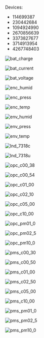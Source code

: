 
Devices:
- 114699387
- 230442684
- 1094924990
- 2670856639
- 3373827677
- 3714913954
- 4267748403

![bat_charge](graphs/bat_charge.png)

![bat_current](graphs/bat_current.png)

![bat_voltage](graphs/bat_voltage.png)

![enc_humid](graphs/enc_humid.png)

![enc_press](graphs/enc_press.png)

![enc_temp](graphs/enc_temp.png)

![env_humid](graphs/env_humid.png)

![env_press](graphs/env_press.png)

![env_temp](graphs/env_temp.png)

![lnd_7318c](graphs/lnd_7318c.png)

![lnd_7318u](graphs/lnd_7318u.png)

![opc_c00_38](graphs/opc_c00_38.png)

![opc_c00_54](graphs/opc_c00_54.png)

![opc_c01_00](graphs/opc_c01_00.png)

![opc_c02_10](graphs/opc_c02_10.png)

![opc_c05_00](graphs/opc_c05_00.png)

![opc_c10_00](graphs/opc_c10_00.png)

![opc_pm01_0](graphs/opc_pm01_0.png)

![opc_pm02_5](graphs/opc_pm02_5.png)

![opc_pm10_0](graphs/opc_pm10_0.png)

![pms_c00_30](graphs/pms_c00_30.png)

![pms_c00_50](graphs/pms_c00_50.png)

![pms_c01_00](graphs/pms_c01_00.png)

![pms_c02_50](graphs/pms_c02_50.png)

![pms_c05_00](graphs/pms_c05_00.png)

![pms_c10_00](graphs/pms_c10_00.png)

![pms_pm01_0](graphs/pms_pm01_0.png)

![pms_pm02_5](graphs/pms_pm02_5.png)

![pms_pm10_0](graphs/pms_pm10_0.png)
